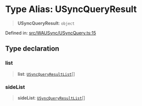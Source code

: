 # Type Alias: USyncQueryResult

> **USyncQueryResult**: `object`

Defined in: [src/WAUSync/USyncQuery.ts:15](https://github.com/Fokusdotid/bail/blob/99acc683da8779d62a0509bb4108fdb35cb2b061/src/WAUSync/USyncQuery.ts#L15)

## Type declaration

### list

> **list**: [`USyncQueryResultList`](USyncQueryResultList.md)[]

### sideList

> **sideList**: [`USyncQueryResultList`](USyncQueryResultList.md)[]
